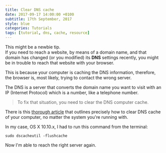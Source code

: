 ```yaml
---
title: Clear DNS cache
date: 2017-09-17 14:00:00 +0100
subtitle: 17th September, 2017
style: blue
categories: Tutorials
tags: [tutorial, dns, cache, resource]
---
```


This might be a newbie tip.   
If you need to reach a website, by means of a domain name, and that domain has changed (or you modified) its **DNS** settings recently, you might be in trouble to reach that website with your browser.

This is because your computer is caching the DNS information, therefore, the browser is, most likely, trying to contact the wrong server.

The DNS is a server that converts the domain name you want to visit with an IP (Internet Protocol) which is a number, like a telephone number.

> To fix that situation, you need to clear the DNS computer cache.

There is this [thorough article](https://support.opendns.com/hc/en-us/articles/227988627-How-to-clear-the-DNS-Cache-on-a-computer-and-web-browsers-) that outlines precisely how to clear DNS cache of your computer, no matter the system you're running with.

In my case, OS X 10.10.x, I had to run this command from the terminal:

```shell
sudo dscacheutil -flushcache
```

Now I'm able to reach the right server again.